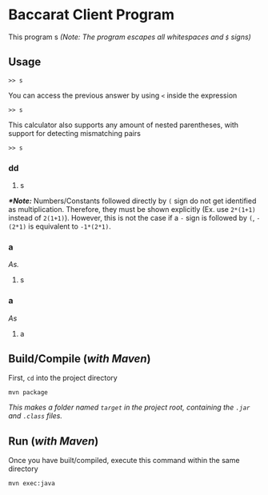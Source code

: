 # Baccarat Client Program

This program s _(Note: The program escapes all whitespaces and `$` signs)_

## Usage

```
>> s
```

You can access the previous answer by using `<` inside the expression

```
>> s
```

This calculator also supports any amount of nested parentheses, with support for detecting mismatching pairs

```
>> s
```

### dd

1. s

**_\*Note:_** Numbers/Constants followed directly by `(` sign do not get identified as multiplication. Therefore, they must be shown explicitly (Ex. use `2*(1+1)` instead of `2(1+1)`). However, this is not the case if a `-` sign is followed by `(`, `-(2*1)` is equivalent to `-1*(2*1)`.

### a

_As._

1. s

### a

_As_

1. a

## Build/Compile (_with Maven_)

First, `cd` into the project directory

```
mvn package
```

_This makes a folder named `target` in the project root, containing the `.jar` and `.class` files._

## Run (_with Maven_)

Once you have built/compiled, execute this command within the same directory

```
mvn exec:java
```
